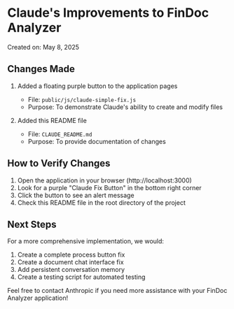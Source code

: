 # Claude's Improvements to FinDoc Analyzer

Created on: May 8, 2025

## Changes Made

1. Added a floating purple button to the application pages
   - File: `public/js/claude-simple-fix.js`
   - Purpose: To demonstrate Claude's ability to create and modify files

2. Added this README file
   - File: `CLAUDE_README.md`
   - Purpose: To provide documentation of changes

## How to Verify Changes

1. Open the application in your browser (http://localhost:3000)
2. Look for a purple "Claude Fix Button" in the bottom right corner
3. Click the button to see an alert message
4. Check this README file in the root directory of the project

## Next Steps

For a more comprehensive implementation, we would:

1. Create a complete process button fix
2. Create a document chat interface fix
3. Add persistent conversation memory
4. Create a testing script for automated testing

Feel free to contact Anthropic if you need more assistance with your FinDoc Analyzer application!
